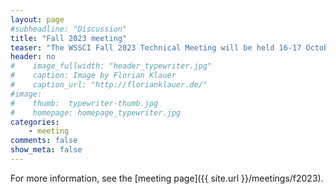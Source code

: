 ```yaml
---
layout: page
#subheadline: "Discussion"
title: "Fall 2023 meeting"
teaser: "The WSSCI Fall 2023 Technical Meeting will be held 16-17 October in Northridge, CA."
header: no
#    image_fullwidth: "header_typewriter.jpg"
#    caption: Image by Florian Klauer
#    caption_url: "http://florianklauer.de/"
#image:
#    thumb:  typewriter-thumb.jpg
#    homepage: homepage_typewriter.jpg
categories:
    - meeting
comments: false
show_meta: false
---
```

For more information, see the [meeting page]({{ site.url }}/meetings/f2023).
